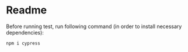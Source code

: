 # Readme

Before running test, run following command (in order to install necessary dependencies):

```bash
npm i cypress